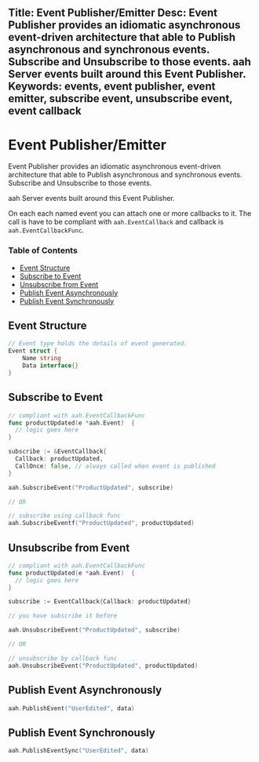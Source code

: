 Title: Event Publisher/Emitter
Desc: Event Publisher provides an idiomatic asynchronous event-driven architecture that able to Publish asynchronous and synchronous events. Subscribe and Unsubscribe to those events. aah Server events built around this Event Publisher.
Keywords: events, event publisher, event emitter, subscribe event, unsubscribe event, event callback
---
# Event Publisher/Emitter

Event Publisher provides an idiomatic asynchronous event-driven architecture that able to Publish asynchronous and synchronous events. Subscribe and Unsubscribe to those events.

aah Server events built around this Event Publisher.

On each each named event you can attach one or more callbacks to it. The call is have to be compliant with `aah.EventCallback` and callback is `aah.EventCallbackFunc`.

### Table of Contents

  * [Event Structure](#event-structure)
  * [Subscribe to Event](#subscribe-to-event)
  * [Unsubscribe from Event](#unsubscribe-from-event)
  * [Publish Event Asynchronously](#publish-event-asynchronously)
  * [Publish Event Synchronously](#publish-event-synchronously)


## Event Structure

```go
// Event type holds the details of event generated.
Event struct {
	Name string
	Data interface{}
}
```

## Subscribe to Event
```go
// compliant with aah.EventCallbackFunc
func productUpdated(e *aah.Event)  {
  // logic goes here
}

subscribe := &EventCallback{
  Callback: productUpdated,
  CallOnce: false, // always called when event is published
}

aah.SubscribeEvent("ProductUpdated", subscribe)

// OR

// subscribe using callback func
aah.SubscribeEventf("ProductUpdated", productUpdated)
```

## Unsubscribe from Event
```go
// compliant with aah.EventCallbackFunc
func productUpdated(e *aah.Event)  {
  // logic goes here
}

subscribe := EventCallback{Callback: productUpdated}

// you have subscribe it before

aah.UnsubscribeEvent("ProductUpdated", subscribe)

// OR

// unsubscribe by callback func
aah.UnsubscribeEvent("ProductUpdated", productUpdated)
```

## Publish Event Asynchronously
```go
aah.PublishEvent("UserEdited", data)
```

## Publish Event Synchronously
```go
aah.PublishEventSync("UserEdited", data)
```
